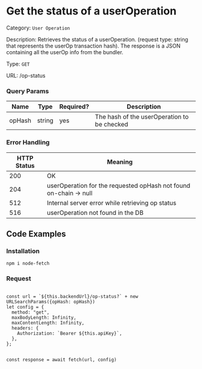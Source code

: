 # Get the status of a userOperation

Category: `User Operation`

Description: Retrieves the status of a userOperation. (request type: string that represents the userOp transaction hash).
The response is a JSON containing all the userOp info from the bundler.

Type: `GET`

URL: /op-status

### Query Params

| Name | Type | Required? | Description |
| --- | --- | --- | --- |
| opHash | string | yes | The hash of the userOperation to be checked |


### Error Handling

| HTTP Status | Meaning |
| --- | --- |
| 200 | OK |
| 204 | userOperation for the requested opHash not found on-chain -> null |
| 512 | Internal server error while retrieving op status |
| 516 | userOperation not found in the DB |

## Code Examples

### Installation

```tsx
npm i node-fetch
```

### Request

```tsx

const url = `${this.backendUrl}/op-status?` + new URLSearchParams({opHash: opHash})
let config = {
  method: "get",
  maxBodyLength: Infinity,
  maxContentLength: Infinity,
  headers: {
    Authorization: `Bearer ${this.apiKey}`,
  },
};


const response = await fetch(url, config)



```